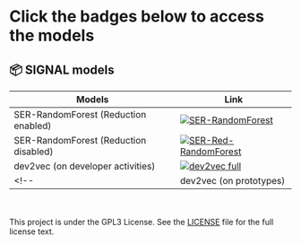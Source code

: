 # Click the badges below to access the models

## 📦 SIGNAL models

| Models    | Link |
|-------------|------|
| SER-RandomForest (Reduction enabled)  | [![SER-RandomForest](https://img.shields.io/badge/pkl-file-blue.svg)](ser-red-rf-model.pkl) |
| SER-RandomForest (Reduction disabled)  | [![SER-Red-RandomForest](https://img.shields.io/badge/pkl-file-blue.svg)](tl_rf_model_03192022.pkl) |
| dev2vec (on developer activities)  | [![dev2vec full](https://img.shields.io/badge/pkl-file-blue.svg)](dev2vec-model-activity.pkl) |
<!-- | dev2vec (on prototypes) | [![LKML thread data](https://img.shields.io/badge/pkl-file-blue.svg)](dev2vec-model-prototype.pkl) | -->

</br></br>
This project is under the GPL3 License. 
See the [LICENSE](https://www.gnu.org/licenses/gpl-3.0.en.html) file for the full license text.
